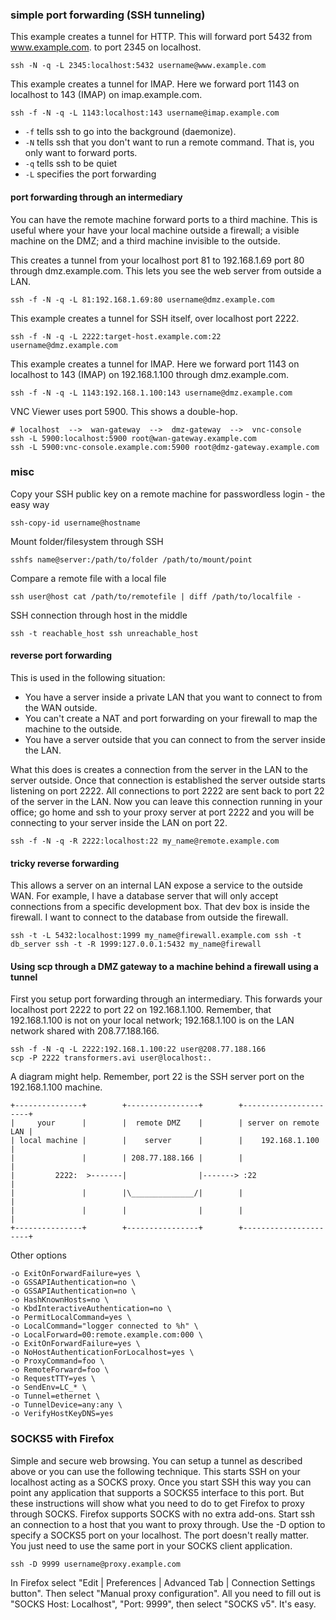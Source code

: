 ### simple port forwarding (SSH tunneling)

This example creates a tunnel for HTTP. This will forward port 5432 from www.example.com. to port 2345 on localhost. 

    ssh -N -q -L 2345:localhost:5432 username@www.example.com

This example creates a tunnel for IMAP. Here we forward port 1143 on localhost to 143 (IMAP) on imap.example.com.

    ssh -f -N -q -L 1143:localhost:143 username@imap.example.com

* `-f` tells ssh to go into the background (daemonize).
* `-N` tells ssh that you don't want to run a remote command. That is, you only want to forward ports.
* `-q` tells ssh to be quiet
* `-L` specifies the port forwarding

#### port forwarding through an intermediary

You can have the remote machine forward ports to a third machine. This is useful where your have your local machine outside a firewall; a visible machine on the DMZ; and a third machine invisible to the outside.

This creates a tunnel from your localhost port 81 to 192.168.1.69 port 80 through dmz.example.com. This lets you see the web server from outside a LAN.

    ssh -f -N -q -L 81:192.168.1.69:80 username@dmz.example.com

This example creates a tunnel for SSH itself, over localhost port 2222.

    ssh -f -N -q -L 2222:target-host.example.com:22 username@dmz.example.com

This example creates a tunnel for IMAP. Here we forward port 1143 on localhost to 143 (IMAP) on 192.168.1.100 through dmz.example.com.

    ssh -f -N -q -L 1143:192.168.1.100:143 username@dmz.example.com

VNC Viewer uses port 5900. This shows a double-hop.

    # localhost  -->  wan-gateway  -->  dmz-gateway  -->  vnc-console
    ssh -L 5900:localhost:5900 root@wan-gateway.example.com
    ssh -L 5900:vnc-console.example.com:5900 root@dmz-gateway.example.com

### misc


Copy your SSH public key on a remote machine for passwordless login - the easy way 

    ssh-copy-id username@hostname
    
Mount folder/filesystem through SSH 

    sshfs name@server:/path/to/folder /path/to/mount/point

Compare a remote file with a local file 

    ssh user@host cat /path/to/remotefile | diff /path/to/localfile -

SSH connection through host in the middle 

    ssh -t reachable_host ssh unreachable_host

#### reverse port forwarding

This is used in the following situation:

* You have a server inside a private LAN that you want to connect to from the WAN outside.
* You can't create a NAT and port forwarding on your firewall to map the machine to the outside.
* You have a server outside that you can connect to from the server inside the LAN.

What this does is creates a connection from the server in the LAN to the server outside. Once that connection is established the server outside starts listening on port 2222. All connections to port 2222 are sent back to port 22 of the server in the LAN. Now you can leave this connection running in your office; go home and ssh to your proxy server at port 2222 and you will be connecting to your server inside the LAN on port 22.

    ssh -f -N -q -R 2222:localhost:22 my_name@remote.example.com

#### tricky reverse forwarding

This allows a server on an internal LAN expose a service to the outside WAN. For example, I have a database server that will only accept connections from a specific development box. That dev box is inside the firewall. I want to connect to the database from outside the firewall.

    ssh -t -L 5432:localhost:1999 my_name@firewall.example.com ssh -t db_server ssh -t -R 1999:127.0.0.1:5432 my_name@firewall

#### Using scp through a DMZ gateway to a machine behind a firewall using a tunnel

First you setup port forwarding through an intermediary. This forwards your localhost port 2222 to port 22 on 192.168.1.100. Remember, that 192.168.1.100 is not on your local network; 192.168.1.100 is on the LAN network shared with 208.77.188.166.

    ssh -f -N -q -L 2222:192.168.1.100:22 user@208.77.188.166
    scp -P 2222 transformers.avi user@localhost:.

A diagram might help. Remember, port 22 is the SSH server port on the 192.168.1.100 machine.

```
+---------------+        +----------------+        +----------------------+
|     your      |        |  remote DMZ    |        | server on remote LAN |
| local machine |        |    server      |        |    192.168.1.100     |
|               |        | 208.77.188.166 |        |                      |
|         2222:  >-------|                |-------> :22                   |
|               |        |\______________/|        |                      |
|               |        |                |        |                      |
+---------------+        +----------------+        +----------------------+
```
Other options

```
-o ExitOnForwardFailure=yes \
-o GSSAPIAuthentication=no \
-o GSSAPIAuthentication=no \
-o HashKnownHosts=no \
-o KbdInteractiveAuthentication=no \
-o PermitLocalCommand=yes \
-o LocalCommand="logger connected to %h" \
-o LocalForward=00:remote.example.com:000 \
-o ExitOnForwardFailure=yes \
-o NoHostAuthenticationForLocalhost=yes \
-o ProxyCommand=foo \ 
-o RemoteForward=foo \
-o RequestTTY=yes \
-o SendEnv=LC_* \
-o Tunnel=ethernet \
-o TunnelDevice=any:any \
-o VerifyHostKeyDNS=yes
```

### SOCKS5 with Firefox

Simple and secure web browsing. You can setup a tunnel as described above or you can use the following technique. This starts SSH on your localhost acting as a SOCKS proxy. Once you start SSH this way you can point any application that supports a SOCKS5 interface to this port. But these instructions will show what you need to do to get Firefox to proxy through SOCKS. Firefox supports SOCKS with no extra add-ons.
Start ssh an connection to a host that you want to proxy through. Use the -D option to specify a SOCKS5 port on your localhost. The port doesn't really matter. You just need to use the same port in your SOCKS client application.

    ssh -D 9999 username@proxy.example.com

In Firefox select "Edit | Preferences | Advanced Tab | Connection Settings button". Then select "Manual proxy configuration". All you need to fill out is "SOCKS Host: Localhost", "Port: 9999", then select "SOCKS v5". It's easy.
